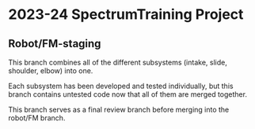 
# 2023-24 SpectrumTraining Project

  ## Robot/FM-staging

This branch combines all of the different subsystems (intake, slide, shoulder, elbow) into one.

Each subsystem has been developed and tested individually, but this branch contains untested code now that all of them are merged together.

This branch serves as a final review branch before merging into the robot/FM branch.